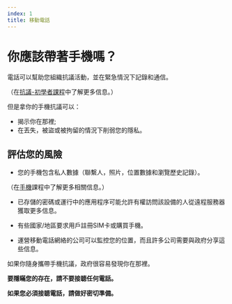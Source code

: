 ```yaml
---
index: 1
title: 移動電話
---
```

# 你應該帶著手機嗎？

電話可以幫助您組織抗議活動，並在緊急情況下記錄和通信。

（在[抗議-初學者課程](umbrella://work/protests/beginner)中了解更多信息。）

但是拿你的手機抗議可以：

*   揭示你在那裡;
*   在丟失，被盜或被拘留的情況下削弱您的隱私。

## 評估您的風險

*   您的手機包含私人數據（聯繫人，照片，位置數據和瀏覽歷史記錄）。

（在[手機](umbrella://communications/mobile-phones/beginner)課程中了解更多相關信息。）

*   已存儲的密碼或運行中的應用程序可能允許有權訪問該設備的人從遠程服務器獲取更多信息。

*   有些國家/地區要求用戶註冊SIM卡或購買手機。

*   運營移動電話網絡的公司可以監控您的位置，而且許多公司需要與政府分享這些信息。

如果你隨身攜帶手機抗議，政府很容易發現你在那裡。

**要隱瞞您的存在，請不要接聼任何電話。**

**如果您必須接聼電話，請做好密切準備。**
